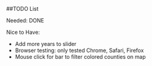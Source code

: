 ##TODO List

Needed:
DONE

Nice to Have:
+ Add more years to slider 
+ Browser testing: only tested Chrome, Safari, Firefox
+ Mouse click for bar to filter colored counties on map

